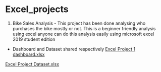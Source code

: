 # Excel_projects
1. Bike Sales Analysis - This project has been done analysing who purchases the bike mostly or not.
This is a beginner friendly analysis using excel anyone can do this analysis easily using microsoft excel 2019 student edition
* Dashboard and Dataset shared respectively
[Excel Project 1 dashboard.xlsx](https://github.com/Pogeyann/Excel_projects/files/10239095/Excel.Project.1.dashboard.xlsx)

[Excel Project Dataset.xlsx](https://github.com/Pogeyann/Excel_projects/files/10239096/Excel.Project.Dataset.xlsx)
